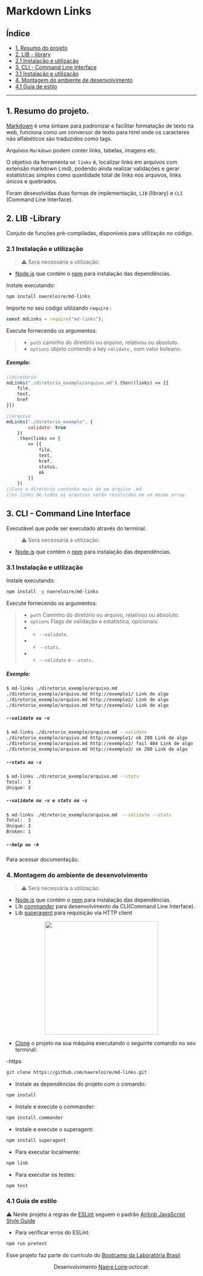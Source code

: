 # Markdown Links

## Índice

- [1. Resumo do projeto](#1-resumo-do-projeto)
- [2. LIB - library](#2-lib-library)
- [2.1 Instalação e utilização](#2.1-instalação-e-utilização)
- [3. CLI - Command Line Interface](#3-cli-command-line-interface)
- [3.1 Instalação e utilização](#3.1-instalação-e-utilização)
- [4. Montagem do ambiente de desenvolvimento](#4-montagem-do-ambiente-de-desenvolvimento)
- [4.1 Guia de estilo](#4.1-guia-de-estilo)

---

## 1. Resumo do projeto.

[Markdown](https://github.com/adam-p/markdown-here/wiki/Markdown-Cheatsheet) é uma sintaxe para padronizar e facilitar formatação de texto na web, funciona como um conversor de texto para html onde os caracteres não alfabéticos são traduzidos como tags.

Arquivos `Markdown` podem conter links, tabelas, imagens etc.

O objetivo da ferramenta `md links` é, localizar links em arquivos com extensão markdown (.md), podendo ainda realizar validações e gerar estatísticas simples como quantidade total de links nos arquivos, links únicos e quebrados.

Foram desevolvidas duas formas de implementação, `LIB` (library) e `CLI` (Command Line Interface).

## 2. LIB -Library

Conjuto de funções pré-compiladas, disponíveis para utilização no código.

### 2.1 Instalação e utilização

> :warning: Será necessária a utilização:

- [Node.js](https://nodejs.org/) que contém o [npm](https://docs.npmjs.com/) para instalação das dependências.

Instale executando:

```sh
npm install naereloire/md-links
```

Importe no seu código utilizando `require` :

```js
const mdLinks = require("md-links");
```

Execute fornecendo os argumentos:

> - `path`
>   caminho do diretório ou arquivo, relativou ou absoluto.
> - `options`
>   objeto contendo a key `validate` , com valor boleano.

##### Exemplo:

```js
//diretório
mdLinks("./diretorio_exemplo/arquivo.md").then((links) => [{
    file,
    text,
    href
}])

//arquivo
mdLinks("./diretorio_exemplo", {
        validate: true
    })
    .then(links => {
        => [{
            file,
            text,
            href,
            status,
            ok
        }]
    })
//Caso o diretório contenha mais de um arquivo .md
//os links de todos os arquivos serão resolvidos em um mesmo array.
```

## 3. CLI - Command Line Interface

Executável que pode ser executado através do terminal.

> :warning: Será necessária a utilização:

- [Node.js](https://nodejs.org/) que contém o [npm](https://docs.npmjs.com/) para instalação das dependências.

### 3.1 Instalação e utilização

Instale executando:

```sh
npm install -g naereloire/md-links
```

Execute fornecendo os argumentos:

> - `path`
>   Caminho do diretório ou arquivo, relativou ou absoluto.
> - `options`
>   Flags de validação e estatística, opicionais:
> - - `--validate.`
> - - `--stats.`
> - - `--validate` e `--stats.`

##### Exemplo:

```sh
$ md-links ./diretorio_exemplo/arquivo.md
./diretorio_exemplo/arquivo.md http://exemplo1/ Link de algo
./diretorio_exemplo/arquivo.md http://exemplo2/ Link de algo
./diretorio_exemplo/arquivo.md http://exemplo1/ Link de algo
```

##### `--validate ou -v`

```sh
$ md-links ./diretorio_exemplo/arquivo.md --validate
./diretorio_exemplo/arquivo.md http://exemplo1/ ok 200 Link de algo
./diretorio_exemplo/arquivo.md http://exemplo2/ fail 404 Link de algo
./diretorio_exemplo/arquivo.md http://exemplo3/ ok 200 Link de algo
```

##### `--stats ou -s`

```sh
$ md-links ./diretorio_exemplo/arquivo.md --stats
Total:  3
Unique: 3
```

##### `--validate ou -v e stats ou -s`

```sh
$ md-links ./diretorio_exemplo/arquivo.md  --validate --stats
Total:  3
Unique: 3
Broken: 1
```

##### `--help ou -h`

Para acessar documentação.

### 4. Montagem do ambiente de desenvolvimento

> :warning: Será necessária a utilização:

- [Node.js](https://nodejs.org/) que contém o [npm](https://docs.npmjs.com/) para instalação das dependências.
- Lib [commander](https://github.com/tj/commander.js/) para desenvolvimento da CLI(Command Line Interface).
- Lib [superagent](https://github.com/visionmedia/superagent) para requisição via HTTP client

<p align="center">
<img src="https://media.giphy.com/media/11BbGyhVmk4iLS/giphy.gif" width="300" heigth="300"> 
</p>

- [Clone](https://help.github.com/articles/cloning-a-repository/) o projeto na sua máquina executando o seguinte comando no seu terminal:

-https

```sh
git clone https://github.com/naereloire/md-links.git
```

- Instale as dependências do projeto com o comando:

```sh
npm install
```

- Instale e execute o commander:

```sh
npm install commander
```

- Instale e execute o superagent:

```sh
npm install superagent
```

- Para executar localmente:

```sh
npm link
```

- Para executar os testes:

```sh
npm test
```

### 4.1 Guia de estilo

:warning: Neste projeto a regras de [ESLint](https://eslint.org/) seguem o padrão [Airbnb JavaScript Style Guide](https://github.com/armoucar/javascript-style-guide)

- Para verificar erros do ESLint:

```sh
npm run pretest
```

Esse projeto faz parte do currículo do [Bootcamp da Laboratória Brasil](https://www.laboratoria.la/br)

<center>

Desenvolvimento [Naere Loire](https://github.com/naereloire):octocat:

</center>
